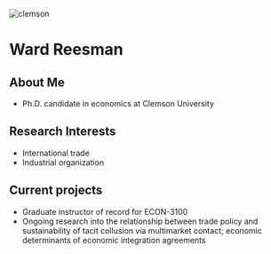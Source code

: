 ![clemson](https://user-images.githubusercontent.com/65511686/126847255-aaa698ac-46e5-4c49-9dd3-8326742a8f70.jpg)


# Ward Reesman

## About Me
- Ph.D. candidate in economics at Clemson University

## Research Interests
- International trade
- Industrial organization

## Current projects
- Graduate instructor of record for ECON-3100
- Ongoing research into the relationship between trade policy and sustainability of tacit collusion via multimarket contact; economic determinants of economic integration agreements


<!--
**wreesman/wreesman** is a ✨ _special_ ✨ repository because its `README.md` (this file) appears on your GitHub profile.

Here are some ideas to get you started:

- 🔭 I’m currently working on ...
- 🌱 I’m currently learning ...
- 👯 I’m looking to collaborate on ...
- 🤔 I’m looking for help with ...
- 💬 Ask me about ...
- 📫 How to reach me: ...
- 😄 Pronouns: ...
- ⚡ Fun fact: ...
-->
